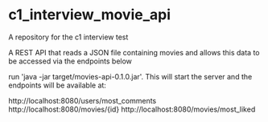 # c1_interview_movie_api

A repository for the c1 interview test

A REST API that reads a JSON file containing movies and allows this data to be accessed via the endpoints below

run 'java -jar target/movies-api-0.1.0.jar'. This will start the server and the endpoints will be available at:

http://localhost:8080/users/most_comments
http://localhost:8080/movies/{id}
http://localhost:8080/movies/most_liked
